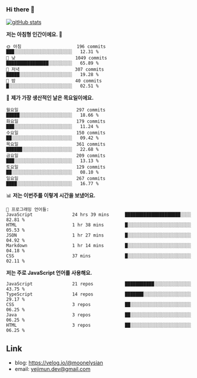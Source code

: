 ### Hi there 👋

<!--
**moonelysian/moonelysian** is a ✨ _special_ ✨ repository because its `README.md` (this file) appears on your GitHub profile.

Here are some ideas to get you started:

- 🔭 I’m currently working on ...
- 🌱 I’m currently learning ...
- 👯 I’m looking to collaborate on ...
- 🤔 I’m looking for help with ...
- 💬 Ask me about ...
- 📫 How to reach me: ...
- 😄 Pronouns: ...
- ⚡ Fun fact: ...
-->

<!-- [![wakatime stats](https://github-readme-stats.vercel.app/api/wakatime?username=moonelysian)](https://github.com/anuraghazra/github-readme-stats) -->

[![gitHub stats](https://github-readme-stats.vercel.app/api?username=moonelysian&show_icons=true)](https://github.com/anuraghazra/github-readme-stats)

<!--START_SECTION:waka-->
**저는 아침형 인간이에요. 🐤** 

```text
🌞 아침                     196 commits         ███░░░░░░░░░░░░░░░░░░░░░░   12.31 % 
🌆 낮　                     1049 commits        ████████████████░░░░░░░░░   65.89 % 
🌃 저녁                     307 commits         █████░░░░░░░░░░░░░░░░░░░░   19.28 % 
🌙 밤　                     40 commits          █░░░░░░░░░░░░░░░░░░░░░░░░   02.51 % 
```
📅 **제가 가장 생산적인 날은 목요일이에요.** 

```text
월요일                      297 commits         █████░░░░░░░░░░░░░░░░░░░░   18.66 % 
화요일                      179 commits         ███░░░░░░░░░░░░░░░░░░░░░░   11.24 % 
수요일                      150 commits         ██░░░░░░░░░░░░░░░░░░░░░░░   09.42 % 
목요일                      361 commits         ██████░░░░░░░░░░░░░░░░░░░   22.68 % 
금요일                      209 commits         ███░░░░░░░░░░░░░░░░░░░░░░   13.13 % 
토요일                      129 commits         ██░░░░░░░░░░░░░░░░░░░░░░░   08.10 % 
일요일                      267 commits         ████░░░░░░░░░░░░░░░░░░░░░   16.77 % 
```


📊 **저는 이번주를 이렇게 시간을 보냈어요.** 

```text
💬 프로그래밍 언어들: 
JavaScript               24 hrs 39 mins      █████████████████████░░░░   82.81 % 
HTML                     1 hr 38 mins        █░░░░░░░░░░░░░░░░░░░░░░░░   05.53 % 
JSON                     1 hr 27 mins        █░░░░░░░░░░░░░░░░░░░░░░░░   04.92 % 
Markdown                 1 hr 14 mins        █░░░░░░░░░░░░░░░░░░░░░░░░   04.18 % 
CSS                      37 mins             █░░░░░░░░░░░░░░░░░░░░░░░░   02.11 % 
```

**저는 주로 JavaScript 언어를 사용해요.** 

```text
JavaScript               21 repos            ███████████░░░░░░░░░░░░░░   43.75 % 
TypeScript               14 repos            ███████░░░░░░░░░░░░░░░░░░   29.17 % 
CSS                      3 repos             ██░░░░░░░░░░░░░░░░░░░░░░░   06.25 % 
Java                     3 repos             ██░░░░░░░░░░░░░░░░░░░░░░░   06.25 % 
HTML                     3 repos             ██░░░░░░░░░░░░░░░░░░░░░░░   06.25 % 
```




<!--END_SECTION:waka-->


## Link
- blog: https://velog.io/@moonelysian
- email: yejimun.dev@gmail.com
